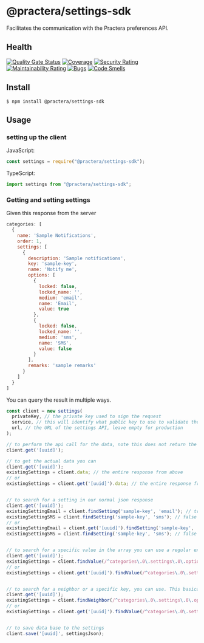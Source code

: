 # @practera/settings-sdk

Facilitates the communication with the Practera preferences API.

## Health

[![Quality Gate Status](https://sonarcloud.io/api/project_badges/measure?project=intersective_settings-sdk&metric=alert_status&token=19814e72d32dd8ab193bb168320116a41f84beb3)](https://sonarcloud.io/dashboard?id=intersective_settings-sdk)
[![Coverage](https://sonarcloud.io/api/project_badges/measure?project=intersective_settings-sdk&metric=coverage&token=19814e72d32dd8ab193bb168320116a41f84beb3)](https://sonarcloud.io/dashboard?id=intersective_settings-sdk)
[![Security Rating](https://sonarcloud.io/api/project_badges/measure?project=intersective_settings-sdk&metric=security_rating&token=19814e72d32dd8ab193bb168320116a41f84beb3)](https://sonarcloud.io/dashboard?id=intersective_settings-sdk)
[![Maintainability Rating](https://sonarcloud.io/api/project_badges/measure?project=intersective_settings-sdk&metric=sqale_rating&token=19814e72d32dd8ab193bb168320116a41f84beb3)](https://sonarcloud.io/dashboard?id=intersective_settings-sdk)
[![Bugs](https://sonarcloud.io/api/project_badges/measure?project=intersective_settings-sdk&metric=bugs&token=19814e72d32dd8ab193bb168320116a41f84beb3)](https://sonarcloud.io/dashboard?id=intersective_settings-sdk)
[![Code Smells](https://sonarcloud.io/api/project_badges/measure?project=intersective_settings-sdk&metric=code_smells&token=19814e72d32dd8ab193bb168320116a41f84beb3)](https://sonarcloud.io/dashboard?id=intersective_settings-sdk)


## Install

```
$ npm install @practera/settings-sdk
```

## Usage

### setting up the client
JavaScript:
```js
const settings = require("@practera/settings-sdk");
```

TypeScript:
```js
import settings from "@practera/settings-sdk";
```

### Getting and setting settings

Given this response from the server
```js
categories: [
  {
    name: 'Sample Notifications',
    order: 1,
    settings: [
      {
        description: 'Sample notifications',
        key: 'sample-key',
        name: 'Notify me',
        options: [
          {
            locked: false,
            locked_name: '',
            medium: 'email',
            name: 'Email',
            value: true
          },
          {
            locked: false,
            locked_name: '',
            medium: 'sms',
            name: 'SMS',
            value: false
          }
        ],
        remarks: 'sample remarks'
      }
    ]
  }
]
```

You can query the result in multiple ways.

```js
const client = new settings(
  privateKey, // the private key used to sign the request
  service, // this will identify what public key to use to validate the token, the variable called ${service}_JWT will be used. The variable should contain a key called public and the public key as the value.
  url, // the URL of the settings API, leave empty for production
);

// to perform the api call for the data, note this does not return the data but a reference to self. This allows to chain requests if you want.
client.get('[uuid]');

// to get the actual data you can
client.get('[uuid]');
existingSettings = client.data; // the entire response from above
// or 
existingSettings = client.get('[uuid]').data; // the entire response from above


// to search for a setting in our normal json response 
client.get('[uuid]');
existingSettingEmail = client.findSetting('sample-key', 'email'); // true
existingSettingSMS = client.findSetting('sample-key', 'sms'); // false
// or 
existingSettingEmail = client.get('[uuid]').findSetting('sample-key', 'email'); // true
existingSettingSMS = client.findSetting('sample-key', 'sms'); // false


// to search for a specific value in the array you can use a regular expression
client.get('[uuid]');
existingSettings = client.findValue(/^categories\.0\.settings\.0\.options\.1\.medium$/); // sms
// or 
existingSettings = client.get('[uuid]').findValue(/^categories\.0\.settings\.0\.options\.1\.medium$/); // sms


// to search for a neighbor or a specific key, you can use. This basically searches all the mediums for the value email then returns the field next to it called 'value'
client.get('[uuid]');
existingSettings = client.findNeighbor(/^categories\.0\.settings\.0\.options\.[0-9]\.medium$/, "email", "value"); // true
// or 
existingSettings = client.get('[uuid]').findValue(/^categories\.0\.settings\.0\.options\.[0-9]\.medium$/, "email", "value"); // false


// to save data base to the settings
client.save('[uuid]', settingsJson);
```
